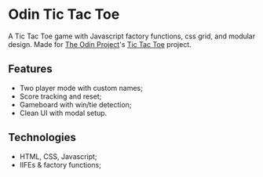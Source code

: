 # Odin Tic Tac Toe

A Tic Tac Toe game with Javascript factory functions, css grid, and modular design. Made for [The Odin Project](https://theodinproject.com)'s [Tic Tac Toe](https://theodinproject.com/lessons/node-path-javascript-tic-tac-toe) project.

## Features

- Two player mode with custom names;
- Score tracking and reset;
- Gameboard with win/tie detection;
- Clean UI with modal setup.

## Technologies

- HTML, CSS, Javascript;
- IIFEs & factory functions;

